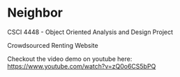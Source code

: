 # Neighbor
CSCI 4448 - Object Oriented Analysis and Design Project

Crowdsourced Renting Website

Checkout the video demo on youtube here: https://www.youtube.com/watch?v=zQ0o6CS5bPQ
